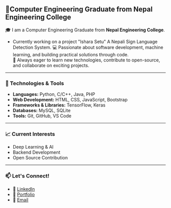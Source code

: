 ## 👋Computer Engineering Graduate from Nepal Engineering College

🎓 I am a Computer Engineering Graduate from **Nepal Engineering College**.
  - Currently working on a project "Ishara Setu" A Nepali Sign Language Detection System.
💻 Passionate about software development, machine learning, and building practical solutions through code.  
🚀 Always eager to learn new technologies, contribute to open-source, and collaborate on exciting projects.

---

### 🔧 Technologies & Tools
- **Languages:** Python, C/C++, Java, PHP  
- **Web Development:** HTML, CSS, JavaScript, Bootstrap  
- **Frameworks & Libraries:** TensorFlow, Keras 
- **Databases:** MySQL, SQLite  
- **Tools:** Git, GitHub, VS Code

---

### 📈 Current Interests
- Deep Learning & AI  
- Backend Development  
- Open Source Contribution  

---

### 📫 Let's Connect!
- 💼 [LinkedIn](www.linkedin.com/in/dipsonthapa) 
- 📝 [Portfolio](https://dipsonthapa.com.np)
- 📧 [Email](mailto:dipsonthaapa@gmail.com)


